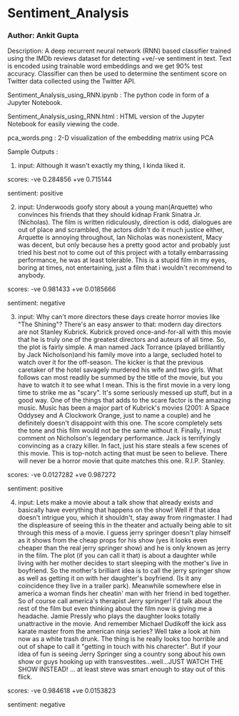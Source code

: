 # Sentiment_Analysis

### Author: Ankit Gupta

Description: A deep recurrent neural network (RNN) based classifier trained using the IMDb reviews dataset for detecting +ve/-ve sentiment in text. Text is encoded using trainable word embeddings and we get 90% test accuracy. Classifier can then be used to determine the sentiment score on Twitter data collected using the Twitter API.

Sentiment_Analysis_using_RNN.ipynb : The python code in form of a Jupyter Notebook.

Sentiment_Analysis_using_RNN.html : HTML version of the Jupyter Notebook for easily viewing the code.

pca_words.png : 2-D visualization of the embedding matrix using PCA

Sample Outputs : 

1) input: Although it wasn't exactly my thing, I kinda liked it.

scores:
-ve 0.284856
+ve 0.715144

sentiment: positive

2) input: Underwoods goofy story about a young man(Arquette) who convinces his friends 
that they should kidnap Frank Sinatra Jr. (Nicholas). The film is written 
ridiculously, direction is odd, dialogues are out of place and scrambled, the 
actors didn't do it much justice either, Arquette is annoying throughout, Ian 
Nicholas was nonexistent, Macy was decent, but only because hes a pretty good 
actor and probably just tried his best not to come out of this project with a 
totally embarrassing performance, he was at least tolerable. This is a stupid 
film in my eyes, boring at times, not entertaining, just a film that i wouldn't 
recommend to anybody.

scores:
-ve 0.981433
+ve 0.0185666

sentiment: negative

3) input: Why can't more directors these days create horror movies like "The Shining"? 
There's an easy answer to that: modern day directors are not Stanley Kubrick. 
Kubrick proved once-and-for-all with this movie that he is truly one of the 
greatest directors and auteurs of all time. So, the plot is fairly simple. A 
man named Jack Torrance (played brilliantly by Jack Nicholson)and his family 
move into a large, secluded hotel to watch over it for the off-season. The 
kicker is that the previous caretaker of the hotel savagely murdered his wife 
and two girls. What follows can most readily be summed by the title of the 
movie, but you have to watch it to see what I mean. This is the first 
movie in a very long time to strike me as "scary". It's some seriously messed up 
stuff, but in a good way. One of the things that adds to the scare factor is the 
amazing music. Music has been a major part of Kubrick's movies (2001: A Space 
Oddysey and A Clockwork Orange, just to name a couple) and he definitely 
doesn't disappoint with this one. The score completely sets the tone and this 
film would not be the same without it. Finally, I must comment on 
Nicholson's legendary performance. Jack is terrifyingly convincing as a crazy 
killer. In fact, just his stare steals a few scenes of this movie. This is 
top-notch acting that must be seen to believe. There will never be a 
horror movie that quite matches this one. R.I.P. Stanley.

scores:
-ve 0.0127282
+ve 0.987272

sentiment: positive

4) input: Lets make a movie about a talk show that already exists and basically have 
everything that happens on the show! Well if that idea doesn't intrigue you, 
which it shouldn't, stay away from ringmaster. I had the displeasure of seeing 
this in the theater and actually being able to sit through this mess of a movie. 
I guess jerry springer doesn't play himself as it shows from the cheap props for 
his show (yes it looks even cheaper than the real jerry springer show) and he is 
only known as jerry in the film. The plot (if you can call it that) is about a 
daughter while living with her mother decides to start sleeping with the 
mother's live in boyfriend. So the mother's brilliant idea is to call the jerry 
springer show as well as getting it on with her daughter's boyfriend. (Is it any 
coincidence they live in a trailer park). Meanwhile somewhere else in america a 
woman finds her cheatin' man with her friend in bed together. So of course call 
america's therapist Jerry springer! I'd talk about the rest of the film but even 
thinking about the film now is giving me a headache. Jamie Pressly who plays the 
daughter looks totally unattractive in the movie. And remember Michael Dudikoff 
the kick ass karate master from the american ninja series? Well take a look at 
him now as a white trash drunk. The thing is he really looks too horrible and 
out of shape to call it "getting in touch with his charecter". But if your idea 
of fun is seeing Jerry Springer sing a country song about his own show or guys 
hooking up with transvestites...well...JUST WATCH THE SHOW INSTEAD! ... at least 
steve was smart enough to stay out of this flick. 

scores:
-ve 0.984618
+ve 0.0153823

sentiment: negative
